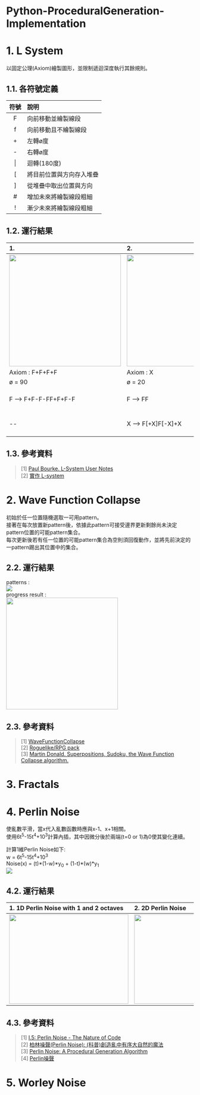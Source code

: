 # Python-ProceduralGeneration-Implementation
  
# 1. L System
以固定公理(Axiom)繪製圖形，並限制遞迴深度執行其餘規則。
## 1.1. 各符號定義
| 符號 | 說明 |
| :-: | :- |
| F | 向前移動並繪製線段 |
| f | 向前移動且不繪製線段 |
| + | 左轉ø度 |
| - | 右轉ø度 |
| \| | 迴轉(180度) |
| [ | 將目前位置與方向存入堆疊 |
| ] | 從堆疊中取出位置與方向 |
| # | 增加未來將繪製線段粗細 |
| ! | 漸少未來將繪製線段粗細 |

## 1.2. 運行結果
| 1.                                                                   | 2.                                                                     | 3.Quadratic Gosper     |
| :-----                                                               | :-----                                                                 | :----- |
|<img src="https://i.imgur.com/741k9KB.gif" width="300" height="300" />| <img src="https://i.imgur.com/R3Geuaw.gif" width="300" height="300" /> | <img src="https://i.imgur.com/mrg5yzQ.gif" width="300" height="300" /> |
| Axiom : F+F+F+F                                                      | Axiom : X                                                              | Axiom : -YF |
| ø = 90                                                               | ø = 20                                                                 | ø = 90 |
| F --> F+F-F-FF+F+F-F                                                 | F --> FF                                                               | X --> XFX-YF-YF+FX+FX-YF-YFFX+YF+FXFXYF-FX+YF+FXFX+YF-FXYF-YF-FX+FX+YFYF- |
| --                                                                   | X --> F[+X]F[-X]+X                                                     | Y --> +FXFX-YF-YF+FX+FXYF+FX-YFYF-FX-YF+FXYFYF-FX-YFFX+FX+YF-YF-FX+FX+YFY |
## 1.3. 參考資料
> [1] [Paul Bourke. L-System User Notes](http://paulbourke.net/fractals/lsys/)  
> [2] [實作 L-system](https://openhome.cc/Gossip/P5JS/Lsystem.html)  

# 2. Wave Function Collapse 
初始於任一位置隨機選取一可用pattern。  
接著在每次放置新pattern後，依據此pattern可接受邊界更新剩餘尚未決定pattern位置的可能pattern集合。  
每次更新後若有任一位置的可能pattern集合為空則須回復動作，並將先前決定的一pattern踢出其位置中的集合。  
## 2.2. 運行結果  
patterns :  
![](https://i.imgur.com/3Vbmikm.png)  
progress result :  
[<img src="https://i.imgur.com/ANwduBv.gif" width="300" height="300"/>](https://imgur.com/Y6ITcXB)  

## 2.3. 參考資料  
> [1] [WaveFunctionCollapse](https://github.com/mxgmn/WaveFunctionCollapse)  
> [2] [Roguelike/RPG pack](https://www.kenney.nl/assets/roguelike-rpg-pack)   
> [3] [Martin Donald. Superpositions, Sudoku, the Wave Function Collapse algorithm.](https://www.youtube.com/watch?v=2SuvO4Gi7uY&ab_channel=MartinDonald)  

# 3. Fractals  
# 4. Perlin Noise  
使亂數平滑，當x代入亂數函數時應與x-1、x+1相關。  
使用6t<sup>5</sup>-15t<sup>4</sup>+10<sup>3</sup>計算內插，其中因微分後於兩端(t=0 or 1)為0使其變化連續。  
  
計算1維Perlin Noise如下:  
w = 6t<sup>5</sup>-15t<sup>4</sup>+10<sup>3</sup>  
Noise(x) = (t)\*(1-w)\*y<sub>0</sub> + (1-t)\*(w)\*y<sub>1</sub>  
<img src="https://i.imgur.com/b8C8au4.png"/>  
## 4.2. 運行結果 
| 1. 1D Perlin Noise with 1 and 2 octaves | 2. 2D Perlin Noise | 3. 3D Perlin Noise |
| :- | :- | :- |
| <img src="https://i.imgur.com/VD1WELA.png" width="320" height="240" /> | <img src="https://i.imgur.com/8xB6bh6.png" width="320" height="240" /> | <img src="https://i.imgur.com/RGsVfSM.gif" width="320" height="240" /> |  
## 4.3. 參考資料  
> [1] [I.5: Perlin Noise - The Nature of Code](https://www.youtube.com/watch?v=8ZEMLCnn8v0&ab_channel=TheCodingTrain)  
> [2] [柏林噪聲(Perlin Noise): (科普)創造亂中有序大自然的魔法](https://www.youtube.com/watch?v=NqqIT_-xJls&ab_channel=%E5%B0%8F%E5%93%88%E7%89%87%E5%88%BB)  
> [3] [Perlin Noise: A Procedural Generation Algorithm](https://rtouti.github.io/graphics/perlin-noise-algorithm)  
> [4] [Perlin噪聲](https://zh.m.wikipedia.org/zh-tw/Perlin%E5%99%AA%E5%A3%B0)
# 5. Worley Noise  
